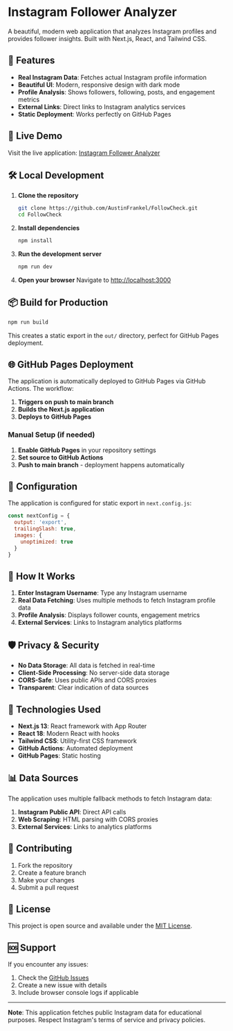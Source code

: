 # Instagram Follower Analyzer

A beautiful, modern web application that analyzes Instagram profiles and provides follower insights. Built with Next.js, React, and Tailwind CSS.

## 🌟 Features

- **Real Instagram Data**: Fetches actual Instagram profile information
- **Beautiful UI**: Modern, responsive design with dark mode
- **Profile Analysis**: Shows followers, following, posts, and engagement metrics
- **External Links**: Direct links to Instagram analytics services
- **Static Deployment**: Works perfectly on GitHub Pages

## 🚀 Live Demo

Visit the live application: [Instagram Follower Analyzer](https://austinfrankel.github.io/FollowCheck/)

## 🛠️ Local Development

1. **Clone the repository**
   ```bash
   git clone https://github.com/AustinFrankel/FollowCheck.git
   cd FollowCheck
   ```

2. **Install dependencies**
   ```bash
   npm install
   ```

3. **Run the development server**
   ```bash
   npm run dev
   ```

4. **Open your browser**
   Navigate to [http://localhost:3000](http://localhost:3000)

## 📦 Build for Production

```bash
npm run build
```

This creates a static export in the `out/` directory, perfect for GitHub Pages deployment.

## 🌐 GitHub Pages Deployment

The application is automatically deployed to GitHub Pages via GitHub Actions. The workflow:

1. **Triggers on push to main branch**
2. **Builds the Next.js application**
3. **Deploys to GitHub Pages**

### Manual Setup (if needed)

1. **Enable GitHub Pages** in your repository settings
2. **Set source to GitHub Actions**
3. **Push to main branch** - deployment happens automatically

## 🔧 Configuration

The application is configured for static export in `next.config.js`:

```javascript
const nextConfig = {
  output: 'export',
  trailingSlash: true,
  images: {
    unoptimized: true
  }
}
```

## 📱 How It Works

1. **Enter Instagram Username**: Type any Instagram username
2. **Real Data Fetching**: Uses multiple methods to fetch Instagram profile data
3. **Profile Analysis**: Displays follower counts, engagement metrics
4. **External Services**: Links to Instagram analytics platforms

## 🛡️ Privacy & Security

- **No Data Storage**: All data is fetched in real-time
- **Client-Side Processing**: No server-side data storage
- **CORS-Safe**: Uses public APIs and CORS proxies
- **Transparent**: Clear indication of data sources

## 🎨 Technologies Used

- **Next.js 13**: React framework with App Router
- **React 18**: Modern React with hooks
- **Tailwind CSS**: Utility-first CSS framework
- **GitHub Actions**: Automated deployment
- **GitHub Pages**: Static hosting

## 📊 Data Sources

The application uses multiple fallback methods to fetch Instagram data:

1. **Instagram Public API**: Direct API calls
2. **Web Scraping**: HTML parsing with CORS proxies
3. **External Services**: Links to analytics platforms

## 🤝 Contributing

1. Fork the repository
2. Create a feature branch
3. Make your changes
4. Submit a pull request

## 📄 License

This project is open source and available under the [MIT License](LICENSE).

## 🆘 Support

If you encounter any issues:

1. Check the [GitHub Issues](https://github.com/AustinFrankel/FollowCheck/issues)
2. Create a new issue with details
3. Include browser console logs if applicable

---

**Note**: This application fetches public Instagram data for educational purposes. Respect Instagram's terms of service and privacy policies. 
